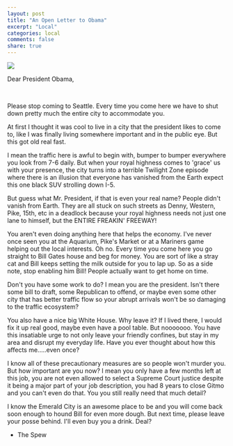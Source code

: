```yaml
---
layout: post
title: "An Open Letter to Obama"
excerpt: "Local"
categories: local
comments: false
share: true
---
```


![](http://endtimewatchers.com/wp-content/uploads/2013/05/obama-reading-letter-550x366.jpg)



Dear President Obama,

<br>



  Please stop coming to Seattle. Every time you come here we have to shut down pretty much the entire city to accommodate you.
  
  
  At first I thought it was cool to live in a city that the president likes to come to, like I was finally living somewhere important and in the public eye. But this got old real fast.
  
  
  I mean the traffic here is awful to begin with, bumper to bumper everywhere you look from 7-6 daily. But when your royal highness comes to 'grace' us with your presence, the city turns into a terrible Twilight Zone episode where there is an illusion that everyone has vanished from the Earth expect this one black SUV strolling down I-5.
  
But guess what Mr. President, if that is even your real name? People didn't vanish from Earth. They are all stuck on such streets as Denny, Western, Pike, 15th, etc in a deadlock because your royal highness needs not just one lane to himself, but the ENTIRE FREAKIN' FREEWAY!

You aren't even doing anything here that helps the economy. I've never once seen you at the Aquarium, Pike's Market or at a Mariners game helping out the local interests. Oh no. Every time you come here you go straight to Bill Gates house and beg for money. You are sort of like a stray cat and Bill keeps setting the milk outside for you to lap up. So as a side note, stop enabling him Bill! People actually want to get home on time.


Don't you have some work to do? I mean you are the president. Isn't there some bill to draft, some Republican to offend, or maybe even some other city that has better traffic flow so your abrupt arrivals won't be so damaging to the traffic ecosystem? 


You also have a nice big White House. Why leave it? If I lived there, I would fix it up real good, maybe even have a pool table. But nooooooo. You have this insatiable urge to not only leave your friendly confines, but stay in my area and disrupt my everyday life. Have you ever thought about how this affects me.....even once?


I know all of these precautionary measures are so people won't murder you. But how important are you now? I mean you only have a few months left at this job, you are not even allowed to select a Supreme Court justice despite it being a major part of your job description, you had 8 years to close Gitmo and you can't even do that. You you still really need that much detail?


I know the Emerald City is an awesome place to be and you will come back soon enough to hound Bill for even more dough. But next time, please leave your posse behind. I'll even buy you a drink. Deal?



- The Spew










